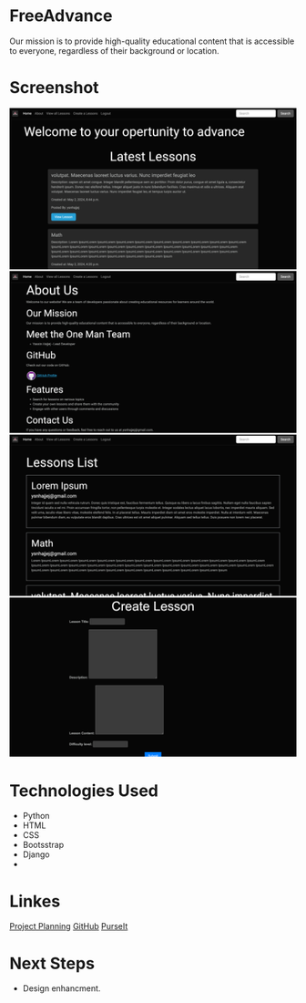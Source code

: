# FreeAdvance
Our mission is to provide high-quality educational content that is accessible to everyone, regardless of their background or location.

# Screenshot

<img src="main_app/static/css/photo.png">
<img src="main_app/static/css/photo1.png">
<img src="main_app/static/css/photo2.png">
<img src="main_app/static/css/photo3.png">


# Technologies Used

- Python
- HTML
- CSS
- Bootsstrap
- Django
- 

# Linkes

[Project Planning](https://trello.com/b/YDGUXo9r/freeadvance)
[GitHub](https://github.com/YassinHajjej/FreeAvdvance)
[PurseIt](https://learningapp-6a1334bcd49b.herokuapp.com/)

# Next Steps

- Design enhancment. 

